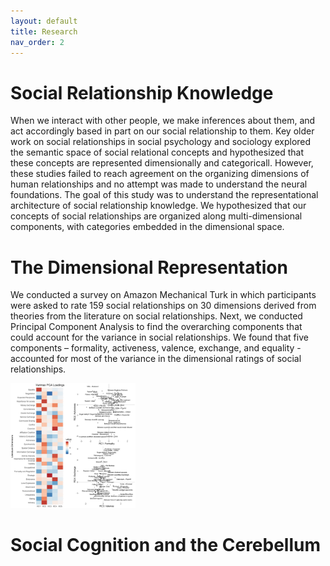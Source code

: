 ```yaml
---
layout: default
title: Research
nav_order: 2
---
```


# Social Relationship Knowledge

When we interact with other people, we make inferences about them, and act accordingly based in part on our social relationship to them. Key older work on social relationships in social psychology and sociology explored the semantic space of social relational concepts and hypothesized that these concepts are represented dimensionally and categoricall. However, these studies failed to reach agreement on the organizing dimensions of human relationships and no attempt was made to understand the neural foundations. The goal of this study was to understand the representational architecture of social relationship knowledge. We hypothesized that our concepts of social relationships are organized along multi-dimensional components, with categories embedded in the dimensional space.

# The Dimensional Representation
We conducted a survey on Amazon Mechanical Turk in which participants were asked to rate 159 social relationships on 30 dimensions derived from theories from the literature on social relationships. Next, we conducted Principal Component Analysis to find the overarching components that could account for the variance in social relationships. We found that five components – formality, activeness, valence, exchange, and equality - accounted for most of the variance in the dimensional ratings of social relationships. 

<img src="/assets/images/srk_behavioral_summary.png" alt="drawing" width="200"/>


# Social Cognition and the Cerebellum
